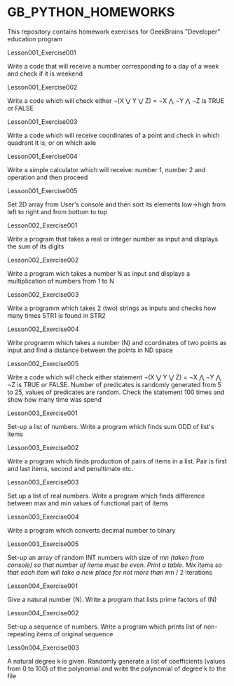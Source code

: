 # GB_PYTHON_HOMEWORKS

This repository contains homework exercises for GeekBrains "Developer" education program 

Lesson001_Exercise001

Write a code that will receive a number corresponding to a day of a week and check if it is weekend

Lesson001_Exercise002

Write a code which will check either ¬(X ⋁ Y ⋁ Z) = ¬X ⋀ ¬Y ⋀ ¬Z is TRUE or FALSE

Lesson001_Exercise003

Write a code which will receive coordinates of a point and check in which quadrant it is, or on which axle

Lesson001_Exercise004

Write a simple calculator which will receive: number 1, number 2 and operation and then proceed

Lesson001_Exercise005

Set 2D array from User's console and then sort its elements low->high from left to right and from bottom to top

Lesson002_Exercise001

Write a program that takes a real or integer number as input and displays the sum of its digits

Lesson002_Exercise002

Write a program wich takes a number N as input and displays a multiplication of numbers from 1 to N

Lesson002_Exercise003

Write a programm which takes 2 (two) strings as inputs and checks how many times STR1 is found in STR2

Lesson002_Exercise004

Write programm which takes a number (N) and ccordinates of two points as input and find a distance between the points in ND space

Lesson002_Exercise005

Write a code which will check either statement ¬(X ⋁ Y ⋁ Z) = ¬X ⋀ ¬Y ⋀ ¬Z is TRUE or FALSE. Number of predicates is randomly generated from 5 to 25, values of predicates are random. Check the statement 100 times and show how many time was spend

Lesson003_Exercise001

Set-up a list of numbers. Write a program which finds sum ODD of list's items

Lesson003_Exercise002

Write a program which finds production of pairs of items in a list. Pair is first and last items, second and penultimate  etc.

Lesson003_Exercise003

Set up a list of real numbers. Write a program which finds difference between max and min values of functional part of items

Lesson003_Exercise004

Write a program which converts decimal number to binary

Lesson003_Exercise005

Set-up an array of random INT numbers with size of m*n (taken from console) so that number of items must be even. Print a table. Mix items so that each item will take a new place for not more than m*n / 2 iterations

Lesson004_Exercise001

Give a natural number (N). Write a program that lists prime factors of (N)

Lesson004_Exercise002

Set-up a sequence of numbers. Write a program which prints list of non-repeating items of original sequence

Less0n004_Exercise003

A natural degree k is given. Randomly generate a list of coefficients (values from 0 to 100) of the polynomial and write the polynomial of degree k to the file